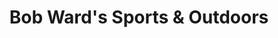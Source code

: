 ---
title: "Bob Ward's Sports & Outdoors"
url: /butte/bob-wards-sports-und-outdoors/
shop: Sport
---